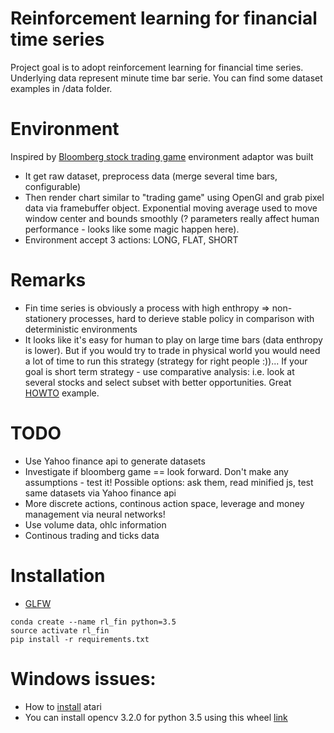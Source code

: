 # Reinforcement learning for financial time series

Project goal is to adopt reinforcement learning for financial time series. Underlying data represent minute time bar serie.
You can find some dataset examples in /data folder.

# Environment

Inspired by [Bloomberg stock trading game](https://www.bloomberg.com/features/2015-stock-chart-trading-game/) environment adaptor was built

* It get raw dataset, preprocess data (merge several time bars, configurable)
* Then render chart similar to "trading game" using OpenGl and grab pixel data via framebuffer object. Exponential moving average used to move window center and bounds smoothly (? parameters really affect human performance - looks like some magic happen here).
* Environment accept 3 actions: LONG, FLAT, SHORT

# Remarks

* Fin time series is obviously a process with high enthropy => non-stationery processes, hard to derieve stable policy in comparison with deterministic environments
* It looks like it's easy for human to play on large time bars (data enthropy is lower). But if you would try to trade in physical world you would need a lot of time to run this strategy (strategy for right people :))... If your goal is short term strategy - use comparative analysis: i.e. look at several stocks and select subset with better opportunities. Great [HOWTO](http://cs229.stanford.edu/proj2013/TakeuchiLee-ApplyingDeepLearningToEnhanceMomentumTradingStrategiesInStocks.pdf) example.

# TODO

* Use Yahoo finance api to generate datasets
* Investigate if bloomberg game == look forward. Don't make any assumptions - test it! Possible options: ask them, read minified js, test same datasets via Yahoo finance api
* More discrete actions, continous action space, leverage and money management via neural networks!
* Use volume data, ohlc information
* Continous trading and ticks data

# Installation

* [GLFW](http://www.glfw.org/)

```
conda create --name rl_fin python=3.5
source activate rl_fin
pip install -r requirements.txt
```

# Windows issues:

* How to [install](https://github.com/rybskej/atari-py) atari
* You can install opencv 3.2.0 for python 3.5 using this wheel [link](http://www.lfd.uci.edu/~gohlke/pythonlibs/#opencv)